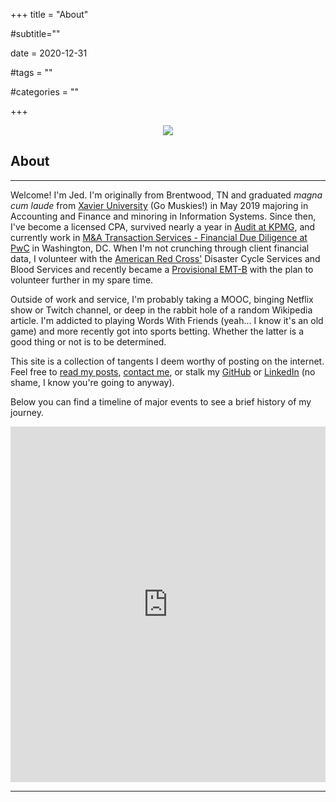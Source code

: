+++
title = "About"

#subtitle=""

date = 2020-12-31

#tags = ""

#categories = ""

+++

<div style="text-align:center"><img src="/images/balcony.jpg" /></div>

## About
---

Welcome! I'm Jed. I'm originally from Brentwood, TN and graduated *magna cum laude* from [Xavier University](https://www.xavier.edu/) (Go Muskies!) in May 2019 majoring in Accounting and Finance and minoring in Information Systems. Since then, I've become a licensed CPA, survived nearly a year in [Audit at KPMG](https://audit.kpmg.us/), and currently work in [M&A Transaction Services - Financial Due Diligence at PwC](https://www.pwc.com/us/en/services/deals/acquisitions/due-diligence.html) in Washington, DC. When I'm not crunching through client financial data, I volunteer with the [American Red Cross'](https://www.redcross.org/) Disaster Cycle Services and Blood Services and recently became a [Provisional EMT-B](https://www.nremt.org/rwd/public/document/emt) with the plan to volunteer further in my spare time.

Outside of work and service, I'm probably taking a MOOC, binging Netflix show or Twitch channel, or deep in the rabbit hole of a random Wikipedia article. I'm addicted to playing Words With Friends (yeah... I know it's an old game) and more recently got into sports betting. Whether the latter is a good thing or not is to be determined.

This site is a collection of tangents I deem worthy of posting on the internet. Feel free to [read my posts](https://jedraynes.com/posts/), [contact me](https://jedraynes.com/contact/), or stalk my [GitHub](https://github.com/jedraynes) or [LinkedIn](https://www.linkedin.com/in/jedraynes/) (no shame, I know you're going to anyway).

Below you can find a timeline of major events to see a brief history of my journey.

<iframe src="https://docs.google.com/presentation/d/e/2PACX-1vQIzyf5Vkq7dGDf45XNdQqKRLFIwMa9WEzCr62O2g2aeuMoxiIP96wUFaiIP285w7j_L53Pq_9QsGs1/embed?start=false&loop=false&delayms=3000" frameborder="0" width="100%" height="569" allowfullscreen="true" mozallowfullscreen="true" webkitallowfullscreen="true"></iframe>

---